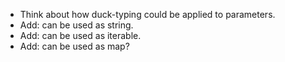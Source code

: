 - Think about how duck-typing could be applied to parameters.
- Add: can be used as string.
- Add: can be used as iterable.
- Add: can be used as map?
